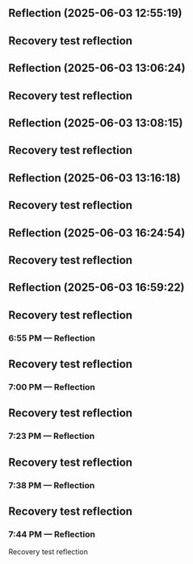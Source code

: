 

## Reflection (2025-06-03 12:55:19)

Recovery test reflection
---


## Reflection (2025-06-03 13:06:24)

Recovery test reflection
---


## Reflection (2025-06-03 13:08:15)

Recovery test reflection
---


## Reflection (2025-06-03 13:16:18)

Recovery test reflection
---


## Reflection (2025-06-03 16:24:54)

Recovery test reflection
---


## Reflection (2025-06-03 16:59:22)

Recovery test reflection
---


### 6:55 PM — Reflection

Recovery test reflection
---


### 7:00 PM — Reflection

Recovery test reflection
---


### 7:23 PM — Reflection

Recovery test reflection
---


### 7:38 PM — Reflection

Recovery test reflection
---


### 7:44 PM — Reflection

Recovery test reflection